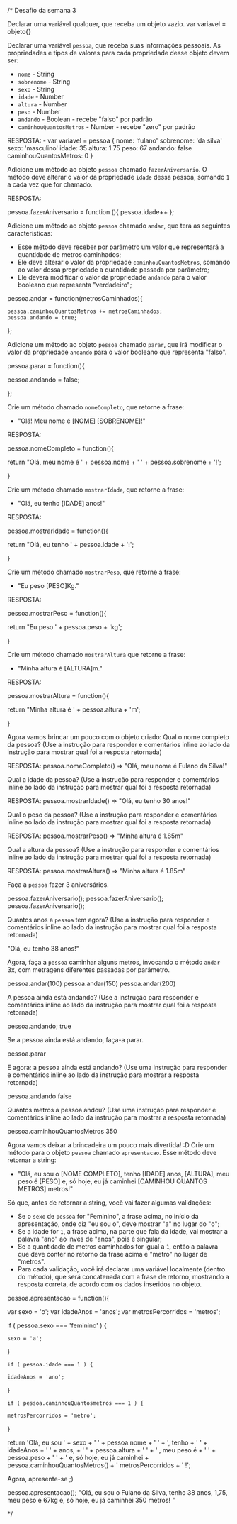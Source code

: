 /*
Desafio da semana 3


Declarar uma variável qualquer, que receba um objeto vazio.
var variavel = objeto{}


Declarar uma variável `pessoa`, que receba suas informações pessoais.
As propriedades e tipos de valores para cada propriedade desse objeto devem ser:
- `nome` - String
- `sobrenome` - String
- `sexo` - String
- `idade` - Number
- `altura` - Number
- `peso` - Number
- `andando` - Boolean - recebe "falso" por padrão
- `caminhouQuantosMetros` - Number - recebe "zero" por padrão

RESPOSTA: - 
var variavel = pessoa {
 nome: 'fulano'
 sobrenome: 'da silva'
 sexo: 'masculino'
 idade: 35
 altura: 1.75
 peso: 67
 andando: false
 caminhouQuantosMetros: 0
}



Adicione um método ao objeto `pessoa` chamado `fazerAniversario`. O método deve
alterar o valor da propriedade `idade` dessa pessoa, somando `1` a cada vez que
for chamado.

RESPOSTA:

pessoa.fazerAniversario = function (){
  pessoa.idade++
};



Adicione um método ao objeto `pessoa` chamado `andar`, que terá as seguintes
características:
- Esse método deve receber por parâmetro um valor que representará a quantidade
de metros caminhados;
- Ele deve alterar o valor da propriedade `caminhouQuantosMetros`, somando ao
valor dessa propriedade a quantidade passada por parâmetro;
- Ele deverá modificar o valor da propriedade `andando` para o valor
booleano que representa "verdadeiro";

pessoa.andar = function(metrosCaminhados){

    pessoa.caminhouQuantosMetros += metrosCaminhados;
    pessoa.andando = true;

};




Adicione um método ao objeto `pessoa` chamado `parar`, que irá modificar o valor
da propriedade `andando` para o valor booleano que representa "falso".

pessoa.parar = function(){

  pessoa.andando = false;

};

Crie um método chamado `nomeCompleto`, que retorne a frase:
- "Olá! Meu nome é [NOME] [SOBRENOME]!"

RESPOSTA: 

pessoa.nomeCompleto = function(){

  return "Olá, meu nome é ' + pessoa.nome + ' ' + pessoa.sobrenome + '!';

}


Crie um método chamado `mostrarIdade`, que retorne a frase:
- "Olá, eu tenho [IDADE] anos!"

RESPOSTA: 

pessoa.mostrarIdade = function(){

  return "Olá, eu tenho ' + pessoa.idade + '!';

}

Crie um método chamado `mostrarPeso`, que retorne a frase:
- "Eu peso [PESO]Kg."


RESPOSTA: 

pessoa.mostrarPeso = function(){

  return "Eu peso ' + pessoa.peso + 'kg';

}

Crie um método chamado `mostrarAltura` que retorne a frase:
- "Minha altura é [ALTURA]m."

RESPOSTA: 

pessoa.mostrarAltura = function(){

  return "Minha altura é ' + pessoa.altura + 'm';

}

Agora vamos brincar um pouco com o objeto criado:
Qual o nome completo da pessoa? (Use a instrução para responder e comentários
inline ao lado da instrução para mostrar qual foi a resposta retornada)

RESPOSTA: pessoa.nomeCompleto() => "Olá, meu nome é Fulano da Silva!"

Qual a idade da pessoa? (Use a instrução para responder e comentários
inline ao lado da instrução para mostrar qual foi a resposta retornada)

RESPOSTA: pessoa.mostrarIdade() => "Olá, eu tenho 30 anos!"

Qual o peso da pessoa? (Use a instrução para responder e comentários
inline ao lado da instrução para mostrar qual foi a resposta retornada)

RESPOSTA: pessoa.mostrarPeso() => "Minha altura é 1.85m"

Qual a altura da pessoa? (Use a instrução para responder e comentários
inline ao lado da instrução para mostrar qual foi a resposta retornada)

RESPOSTA: pessoa.mostrarAltura() => "Minha altura é 1.85m"

Faça a `pessoa` fazer 3 aniversários.

pessoa.fazerAniversario();
pessoa.fazerAniversario();
pessoa.fazerAniversario();

Quantos anos a `pessoa` tem agora? (Use a instrução para responder e
comentários inline ao lado da instrução para mostrar qual foi a resposta
retornada)

"Olá, eu tenho 38 anos!"

Agora, faça a `pessoa` caminhar alguns metros, invocando o método `andar` 3x,
com metragens diferentes passadas por parâmetro.

pessoa.andar(100)
pessoa.andar(150)
pessoa.andar(200)

A pessoa ainda está andando? (Use a instrução para responder e comentários
inline ao lado da instrução para mostrar qual foi a resposta retornada)

pessoa.andando;
true

Se a pessoa ainda está andando, faça-a parar.

pessoa.parar


E agora: a pessoa ainda está andando? (Use uma instrução para responder e
comentários inline ao lado da instrução para mostrar a resposta retornada)

pessoa.andando
false

Quantos metros a pessoa andou? (Use uma instrução para responder e comentários
inline ao lado da instrução para mostrar a resposta retornada)

pessoa.caminhouQuantosMetros
350

Agora vamos deixar a brincadeira um pouco mais divertida! :D
Crie um método para o objeto `pessoa` chamado `apresentacao`. Esse método deve
retornar a string:
- "Olá, eu sou o [NOME COMPLETO], tenho [IDADE] anos, [ALTURA], meu peso é [PESO] e, só hoje, eu já caminhei [CAMINHOU QUANTOS METROS] metros!"

Só que, antes de retornar a string, você vai fazer algumas validações:
- Se o `sexo` de `pessoa` for "Feminino", a frase acima, no início da
apresentação, onde diz "eu sou o", deve mostrar "a" no lugar do "o";
- Se a idade for `1`, a frase acima, na parte que fala da idade, vai mostrar a
palavra "ano" ao invés de "anos", pois é singular;
- Se a quantidade de metros caminhados for igual a `1`, então a palavra que
deve conter no retorno da frase acima é "metro" no lugar de "metros".
- Para cada validação, você irá declarar uma variável localmente (dentro do
método), que será concatenada com a frase de retorno, mostrando a resposta
correta, de acordo com os dados inseridos no objeto.

pessoa.apresentacao = function(){

  var sexo = 'o';
  var idadeAnos = 'anos';
  var metrosPercorridos = 'metros';
  
  if ( pessoa.sexo === 'feminino' ) {
  
    sexo = 'a';
  
  } 
  
    if ( pessoa.idade === 1 ) {
  
    idadeAnos = 'ano';
  
  } 

    if ( pessoa.caminhouQuantosmetros === 1 ) {
  
    metrosPercorridos = 'metro';
  
  } 


  return 'Olá, eu sou ' + sexo + ' ' + pessoa.nome + ' ' + ', tenho + ' ' + idadeAnos + ' ' + anos, + ' ' + pessoa.altura + ' ' + ' , meu peso é + ' ' + pessoa.peso + ' ' + ' e, só hoje, eu já caminhei + pessoa.caminhouQuantosMetros() + ' metrosPercorridos + ' !';


Agora, apresente-se ;)

pessoa.apresentacao();
"Olá, eu sou o Fulano da Silva, tenho 38 anos, 1,75, meu peso é 67kg e, só hoje, eu já caminhei 350 metros! "

*/

